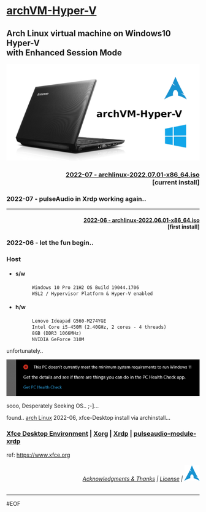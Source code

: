 # [archVM-Hyper-V](#archvm-hyper-v)

## Arch Linux virtual machine on Windows10 Hyper-V <br>with Enhanced Session Mode

[<p align="left"><img src="images/archVM-Hyper-V_k247tEK.png" alt="archVM-Hyper-V" width="800" /></p>](2022-06)

### <p align="right ">[2022-07 - archlinux-2022.07.01-x86_64.iso](2022-06/)<br>[current install]</p>

### 2022-07 - pulseAudio in Xrdp working again..

---

#### <p align="right ">[2022-06 - archlinux-2022.06.01-x86_64.iso](2022-06/)<br>[first install]</p>

### 2022-06 - let the fun begin..

### Host

- #### s/w

            Windows 10 Pro 21H2 OS Build 19044.1706
            WSL2 / Hypervisor Platform & Hyper-V enabled
- #### h/w<br>

            Lenovo Ideapad G560-M274YGE
            Intel Core i5-450M (2.40GHz, 2 cores - 4 threads)
            8GB (DDR3 1066MHz)
            NVIDIA GeForce 310M

unfortunately..

[<p align="left"><img src="images/noupdate4u.PNG" alt="archVM-Hyper-V" width="680" /></p>](#)

sooo, Desperately Seeking OS.. ;-]...

found.. [arch Linux](https://archlinux.org) 2022-06, xfce-Desktop install via archinstall...

### [Xfce Desktop Environment](https://wiki.archlinux.org/title/xfce) | [Xorg](https://wiki.archlinux.org/title/xorg) | [Xrdp](https://wiki.archlinux.org/title/xrdp) | [pulseaudio-module-xrdp](https://aur.archlinux.org/packages/pulseaudio-module-xrdp)

ref: https://www.xfce.org

###### <p align="right">[Acknowledgments & Thanks](Acknowledgments.md) | [License](LICENSE.txt) | [<img src="images/Arch-linux-logo.png" alt="klock xfce session lock" width="40" />](https://github.com/k247tEK/archVM-Hyper-V/tree/master/2022-06)</p>

---

#EOF